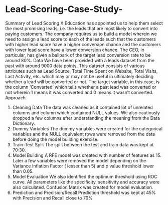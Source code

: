 # Lead-Scoring-Case-Study-


Summary of Lead Scoring
X Education has appointed us to help them select the most promising leads, i.e. the leads that
are most likely to convert into paying customers. The company requires us to build a model
wherein we need to assign a lead score to each of the leads such that the customers with higher
lead score have a higher conversion chance and the customers with lower lead score have a
lower conversion chance.
The CEO, in particular, has given a ballpark of the target lead conversion rate to be around
80%.
Data
We have been provided with a leads dataset from the past with around 9000 data points. This
dataset consists of various attributes such as Lead Source, Total Time Spent on Website, Total
Visits, Last Activity, etc. which may or may not be useful in ultimately deciding whether a
lead will be converted or not. The target variable, in this case, is the column ‘Converted’
which tells whether a past lead was converted or not wherein 1 means it was converted and 0
means it wasn’t converted.
Approach
1. Cleaning Data
The data was cleaned as it contained lot of unrelated columns and column which
contained NULL values. We also cautiously dropped a few columns after
understanding the meaning from the Data Dictionary.
2. Dummy Variables
The dummy variables were created for the categorical variables and the NULL
equivalent rows were removed from the data before doing the model building exercise.
3. Train-Test Split
The split between the test and train data was kept at 70:30.
4. Model Building
A RFE model was created with number of features as 15. Later a few variables were
removed the model depending on the Variance Inflation Factor ( lesser than 5) and p
value threshold lower than 0.05.
5. Model Evaluation
We also identified the optimum threshold using ROC curve. All parameters like the
specificity, sensitivity and accuracy were also calculated. Confusion Matrix was
created for model evaluation.
6. Prediction and Precision/Recall
Prediction threshold was kept at 45% with Precision and Recall close to 79%
